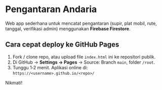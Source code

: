 # Pengantaran Andaria

Web app sederhana untuk mencatat pengantaran (supir, plat mobil, rute, tanggal, verifikasi admin) menggunakan **Firebase Firestore**.

## Cara cepat deploy ke GitHub Pages
1. Fork / clone repo, atau upload file `index.html` ini ke repositori publik.
2. Di GitHub → **Settings → Pages** → Source: Branch `main`, folder `/root`.
3. Tunggu 1‑2 menit. Aplikasi online di:  
   `https://<username>.github.io/<repo>/`

Nikmati!
